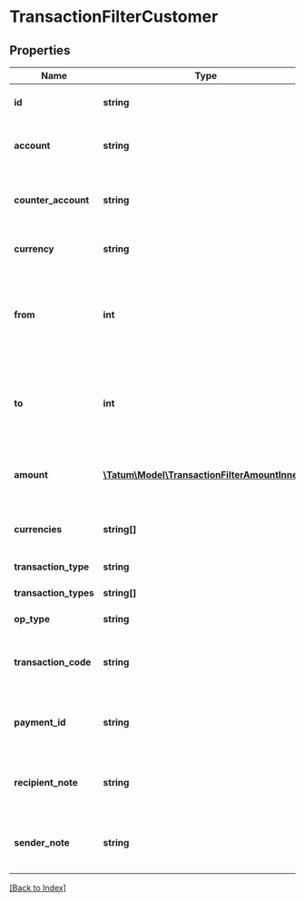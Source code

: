 # TransactionFilterCustomer

## Properties

Name | Type | Description | Notes
------------ | ------------- | ------------- | -------------
**id** | **string** | Customer internal ID to search for. |
**account** | **string** | Source account - source of transaction(s). | [optional]
**counter_account** | **string** | Counter account - transaction(s) destination account. | [optional]
**currency** | **string** | Currency of the transactions. | [optional]
**from** | **int** | Starting date to search for transactions from in UTC millis. If not present, search all history. | [optional]
**to** | **int** | Date until to search for transactions in UTC millis. If not present, search up till now. | [optional]
**amount** | [**\Tatum\Model\TransactionFilterAmountInner[]**](TransactionFilterAmountInner.md) | Amount of the transaction. AND is used between filter options. | [optional]
**currencies** | **string[]** | List of currencies of the transactions. | [optional]
**transaction_type** | **string** | Type of payment | [optional]
**transaction_types** | **string[]** | Types of payment | [optional]
**op_type** | **string** | Type of operation. | [optional]
**transaction_code** | **string** | For bookkeeping to distinct transaction purpose. | [optional]
**payment_id** | **string** | Payment ID defined in payment order by sender. | [optional]
**recipient_note** | **string** | Recipient note defined in payment order by sender. | [optional]
**sender_note** | **string** | Sender note defined in payment order by sender. | [optional]

[[Back to Index]](../index.md)
